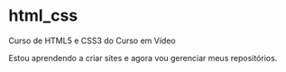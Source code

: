 # html_css
 Curso de HTML5 e CSS3 do Curso em Vídeo

 Estou aprendendo a criar sites e agora vou gerenciar meus repositórios.
